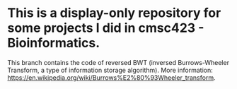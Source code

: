 # This is a display-only repository for some projects I did in cmsc423 - Bioinformatics.

This branch contains the code of reversed BWT (inversed Burrows-Wheeler Transform, a type of information storage algorithm).
More information: https://en.wikipedia.org/wiki/Burrows%E2%80%93Wheeler_transform.
